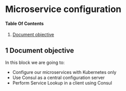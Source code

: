 # Microservice configuration

#### Table Of Contents
1. [Document objective](#1-document-objective)

## 1 Document objective

In this block we are going to:
 
* Configure our microservices with Kubernetes only
* Use Consul as a central configuration server
* Perform Service Lookup in a client using Consul  
